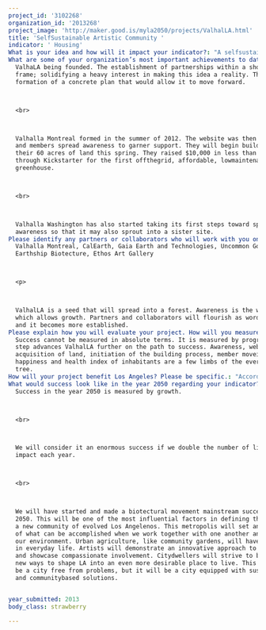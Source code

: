 ```yaml
---
project_id: '3102268'
organization_id: '2013268'
project_image: 'http://maker.good.is/myla2050/projects/ValhalLA.html'
title: 'SelfSustainable Artistic Community '
indicator: ' Housing'
What is your idea and how will it impact your indicator?: "A selfsustainable habitat for and run by young artists. Inhabitants live in an Earthship/Superadobe hybrid. Both the Earthship and Superadobe structure are 100% offthegrid. Its design allows it to produce its own food, renewable energy, and water. It heats and cools itself. Bills become extinct. Participants gain complete freedom from the stressors of modern society. Artistic passions are pursued without dependence on a capitalistic structure. Members may act on their dreams at a much younger age than is custom. This serves as a sister community to Valhalla Montreal, which was pioneered last spring.\n\n\n<p>\n\n\nThe pillar of ValhalLA's success is hinged upon community. Collaboration is highly encouraged. Individuals possess positivity and an openmind. They demonstrate true compassion and commit to live in harmony. Their energy is channeled into their environment's love, abundance, growth, and advancement. They support one another in the creation of progressive and innovative work. An application process is necessaryValhalla Montreal has implemented multiple interviews and tasks to test the talent of potential members.\n\n\n<p>\n\n\nMembers use their sustainable safehaven to encourage victims of abuse or troubled backgrounds along the correct path. They provide a program that accepts these individuals and allows them to acquire sustainable skills. Knowledge of healthy nutrition, critical thinking, earth building, and permaculture principles are gained through assistance growing food on the base property and empty city lots. This education helps prepare them to enter the workforce and enforces positive social connectivity. Â\_\n\n\n<p>\n\n\nIt is time to challenge that which we've been accustomed. This community serves as an ulterior model. It unites and strengthens each indicator to provide a harmonious option for the future of LA."
What are some of your organization’s most important achievements to date?: >-
  ValhaLA being founded. The establishment of partnerships within a short time
  frame; solidifying a heavy interest in making this idea a reality. The
  formation of a concrete plan that would allow it to move forward.



  <br>



  Valhalla Montreal formed in the summer of 2012. The website was then launched
  and members spread awareness to garner support. They will begin building on
  their 60 acres of land this spring. They raised $10,000 in less than a week
  through Kickstarter for the first offthegrid, affordable, lowmaintenance
  greenhouse.



  <br>



  Valhalla Washington has also started taking its first steps toward spreading
  awareness so that it may also sprout into a sister site.
Please identify any partners or collaborators who will work with you on this project.: >-
  Valhalla Montreal, CalEarth, Gaia Earth and Technologies, Uncommon Good,
  Earthship Biotecture, Ethos Art Gallery



  <p>



  ValhalLA is a seed that will spread into a forest. Awareness is the water
  which allows growth. Partners and collaborators will flourish as word spreads
  and it becomes more established.
Please explain how you will evaluate your project. How will you measure success?: >-
  Success cannot be measured in absolute terms. It is measured by progress. Each
  step advances ValhalLA further on the path to success. Awareness, website,
  acquisition of land, initiation of the building process, member movein,
  happiness and health index of inhabitants are a few limbs of the everevolving
  tree.
How will your project benefit Los Angeles? Please be specific.: "According to the LA 2050 report, workers aged 25 and below have the highest unemployment rate of any labor force group. The experience of unemployment is one of the strongest negative impacts on subjective wellbeing. Once unemployed or working an entrylevel position, it is a struggle to afford housing in a healthy environment. Health is compromised as affordable homes are only available in neighborhoods with heavily polluted air that may cause cancer. Time is spent working to afford the cost of living. More than half spend 30% or more to afford housing. They become disconnected from the community. The fundamental nature of human social bonds is a crucial determinant of wellbeing. Neighborhoods with perceived social disorder and a lack of collective efficacy are more associated with crime related outcomes. Â\_\n\n\nIndividuals become polarized and trapped in this cycle. They gather to live in an area but are disjointed from one another. They lack the education and skills to create a positive change for themselves.\n\n\n<br>\n\n\nValhalLA benefits Los Angeles by creating a different cycle.\n\n\n<br>\n\n\nHouses are affordable. Earthships and Superadobe are created from recyclable materials. They have been tested, proven, and permitted in LA county. While both Earthship and Superadobe designs are revolutionary, they have not yet been integrated. This insemination promotes the recurring theme of innovation and collaboration. It involves experts in both fields and offers a long term solution to the increasing need for housing. Low material and operational costs allow homes to start at $7,000.\n\n\n<br>\n\n\nThe habitat utilizes permaculture principles. Its structure has zero carbon footprint qualities and zero emission. This has immediate and large scale effects on environmental quality.\n\n\n<br>\n\n\nPeople are healthier with an improved environment and organic, locally grown food.\n\n\n<br>\n\n\nAccording to LA 2050, the current cost of living and unemployment rate place the future vitality of arts and culture at risk. Public arts expenditures are below the national average. There is a lack of artsnurturing policy. ValhalLA members work together to give back to the city. They produce progressive art and maintain a beautiful environment. This heightens social connectivity, which, in turn, promotes public safety. Those who feel they can work with friends, family, and neighbors to bring about positive, collective change are more likely to report feeling safer.\n\n\n<br>\n\n\nValhalLA educates others with knowledge that prepares them to change their own direct community. Others learn selfsustainable skills that enable them to seek and find employment in an emerging market with increasing demand for sustainable, low cost small business and residential buildings.\n\n\n<br>\n\n\nValhalLA introduces an innovative concept; the functioning base for all ideas that have changed the world."
What would success look like in the year 2050 regarding your indicator?: >+
  Success in the year 2050 is measured by growth.



  <br>



  We will consider it an enormous success if we double the number of lives we
  impact each year.



  <br>



  We will have started and made a biotectural movement mainstream success by
  2050. This will be one of the most influential factors in defining the face of
  a new community of evolved Los Angelenos. This metropolis will set an example
  of what can be accomplished when we work together with one another and with
  our environment. Urban agriculture, like community gardens, will have a place
  in everyday life. Artists will demonstrate an innovative approach to education
  and showcase compassionate involvement. Citydwellers will strive to brainstorm
  new ways to shape LA into an even more desirable place to live. This will not
  be a city free from problems, but it will be a city equipped with sustainable
  and communitybased solutions.


year_submitted: 2013
body_class: strawberry

---
```

